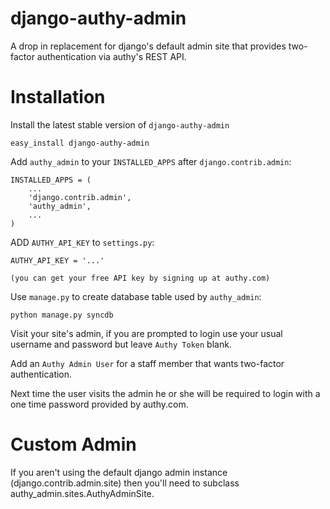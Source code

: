 django-authy-admin
==================

A drop in replacement for django's default admin site that provides two-factor authentication via authy's REST API.

Installation
============

Install the latest stable version of `django-authy-admin`

    easy_install django-authy-admin

    
Add `authy_admin` to your `INSTALLED_APPS` after `django.contrib.admin`:

    INSTALLED_APPS = (
        ...
        'django.contrib.admin',
        'authy_admin',
        ...
    )

ADD `AUTHY_API_KEY` to `settings.py`:

    AUTHY_API_KEY = '...' 
    
    (you can get your free API key by signing up at authy.com)

Use `manage.py` to create database table used by `authy_admin`:

    python manage.py syncdb
    
Visit your site's admin, if you are prompted to login use your usual username and password but leave `Authy Token` blank.

Add an `Authy Admin User` for a staff member that wants two-factor authentication.

Next time the user visits the admin he or she will be required to login with a one time password provided by authy.com.

Custom Admin
============

If you aren't using the default django admin instance (django.contrib.admin.site) then you'll need to subclass authy_admin.sites.AuthyAdminSite.
